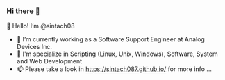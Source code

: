 ### Hi there 👋

👋 Hello! I’m @sintach08
- 🌱 I’m currently working as a Software Support Engineer at Analog Devices Inc.
- 💞️ I'm specialize in Scripting (Linux, Unix, Windows), Software, System and Web Development
- 📫 Please take a look in https://sintach087.github.io/ for more info ...
